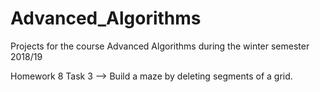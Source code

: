 # Advanced_Algorithms
Projects for the course Advanced Algorithms during the winter semester 2018/19

Homework 8 Task 3 --> Build a maze by deleting segments of a grid.
